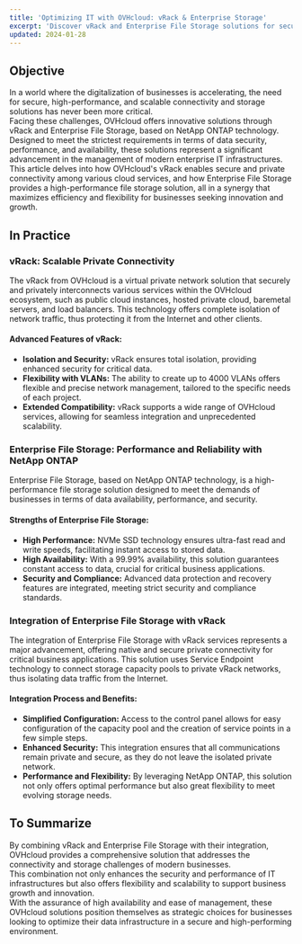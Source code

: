 ```yaml
---
title: 'Optimizing IT with OVHcloud: vRack & Enterprise Storage'
excerpt: 'Discover vRack and Enterprise File Storage solutions for secure, scalable, and high-performance business IT infrastructure.'
updated: 2024-01-28
---
```


## Objective

In a world where the digitalization of businesses is accelerating, the need for secure, high-performance, and scalable connectivity and storage solutions has never been more critical.   
Facing these challenges, OVHcloud offers innovative solutions through vRack and Enterprise File Storage, based on NetApp ONTAP technology.   
Designed to meet the strictest requirements in terms of data security, performance, and availability, these solutions represent a significant advancement in the management of modern enterprise IT infrastructures.   
This article delves into how OVHcloud's vRack enables secure and private connectivity among various cloud services, and how Enterprise File Storage provides a high-performance file storage solution, all in a synergy that maximizes efficiency and flexibility for businesses seeking innovation and growth.   

## In Practice

### vRack: Scalable Private Connectivity
The vRack from OVHcloud is a virtual private network solution that securely and privately interconnects various services within the OVHcloud ecosystem, such as public cloud instances, hosted private cloud, baremetal servers, and load balancers. This technology offers complete isolation of network traffic, thus protecting it from the Internet and other clients.

#### Advanced Features of vRack:   
- **Isolation and Security:** vRack ensures total isolation, providing enhanced security for critical data.
- **Flexibility with VLANs:** The ability to create up to 4000 VLANs offers flexible and precise network management, tailored to the specific needs of each project.
- **Extended Compatibility:** vRack supports a wide range of OVHcloud services, allowing for seamless integration and unprecedented scalability.

### Enterprise File Storage: Performance and Reliability with NetApp ONTAP
Enterprise File Storage, based on NetApp ONTAP technology, is a high-performance file storage solution designed to meet the demands of businesses in terms of data availability, performance, and security.

#### Strengths of Enterprise File Storage:   
- **High Performance:** NVMe SSD technology ensures ultra-fast read and write speeds, facilitating instant access to stored data.
- **High Availability:** With a 99.99% availability, this solution guarantees constant access to data, crucial for critical business applications.
- **Security and Compliance:** Advanced data protection and recovery features are integrated, meeting strict security and compliance standards.

### Integration of Enterprise File Storage with vRack
The integration of Enterprise File Storage with vRack services represents a major advancement, offering native and secure private connectivity for critical business applications. This solution uses Service Endpoint technology to connect storage capacity pools to private vRack networks, thus isolating data traffic from the Internet.

#### Integration Process and Benefits:
- **Simplified Configuration:** Access to the control panel allows for easy configuration of the capacity pool and the creation of service points in a few simple steps.
- **Enhanced Security:** This integration ensures that all communications remain private and secure, as they do not leave the isolated private network.
- **Performance and Flexibility:** By leveraging NetApp ONTAP, this solution not only offers optimal performance but also great flexibility to meet evolving storage needs.

## To Summarize
By combining vRack and Enterprise File Storage with their integration, OVHcloud provides a comprehensive solution that addresses the connectivity and storage challenges of modern businesses.   
This combination not only enhances the security and performance of IT infrastructures but also offers flexibility and scalability to support business growth and innovation.   
With the assurance of high availability and ease of management, these OVHcloud solutions position themselves as strategic choices for businesses looking to optimize their data infrastructure in a secure and high-performing environment.
